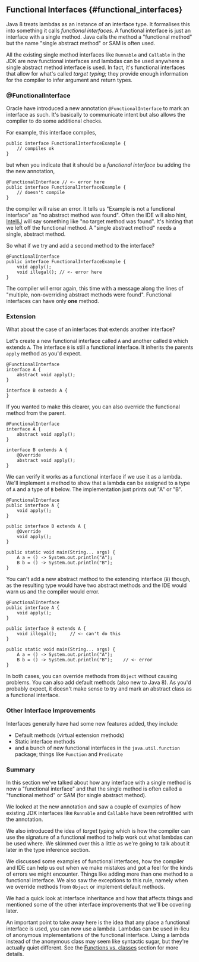 ## Functional Interfaces {#functional_interfaces}

Java 8 treats lambdas as an instance of an interface type. It formalises this into something it calls _functional interfaces_. A functional interface is just an interface with a single method. Java calls the method a "functional method" but the name "single abstract method" or SAM is often used. 

All the existing single method interfaces like `Runnable` and `Callable` in the JDK are now functional interfaces and lambdas can be used anywhere a single abstract method interface is used. In fact, it's functional interfaces that allow for what's called _target typing_; they provide enough information for the compiler to infer argument and return types.



### @FunctionalInterface

Oracle have introduced a new annotation `@FunctionalInterface` to mark an interface as such. It's basically to communicate intent but also allows the compiler to do some additional checks.

For example, this interface compiles,


    public interface FunctionalInterfaceExample {
        // compiles ok
    }


but when you indicate that it should be a _functional interface_ bu adding the the new annotation,


    @FunctionalInterface // <- error here
    public interface FunctionalInterfaceExample {
        // doesn't compile
    }


the compiler will raise an error. It tells us "Example is not a functional interface" as "no abstract method was found". Often the IDE will also hint, [IntelliJ](http://www.jetbrains.com/idea/) will say something like "no target method was found". It's hinting that we left off the functional method. A "single abstract method" needs a single, abstract method.

So what if we try and add a second method to the interface?


    @FunctionalInterface
    public interface FunctionalInterfaceExample {
        void apply();
        void illegal(); // <- error here
    }


The compiler will error again, this time with a message along the lines of "multiple, non-overriding abstract methods were found". Functional interfaces can have only **one** method.


### Extension

What about the case of an interfaces that extends another interface?

Let's create a new functional interface called `A` and another called `B` which extends `A`. The interface `B` is still a functional interface. It inherits the parents `apply` method as you'd expect.


    @FunctionalInterface
    interface A {
        abstract void apply();
    }

    interface B extends A {
    }

If you wanted to make this clearer, you can also override the functional method from the parent.


    @FunctionalInterface
    interface A {
        abstract void apply();
    }

    interface B extends A {
        @Override
        abstract void apply();
    }


We can verify it works as a functional interface if we use it as a lambda. We'll implement a method to show that a lambda can be assigned to a type of `A` and a type of `B` below. The implementation just prints out "A" or "B".


    @FunctionalInterface
    public interface A {
        void apply();
    }

    public interface B extends A {
        @Override
        void apply();
    }

    public static void main(String... args) {
        A a = () -> System.out.println("A");
        B b = () -> System.out.println("B");
    }

You can't add a new abstract method to the extending interface (`B`) though, as the resulting type would have two abstract methods and the IDE would warn us and the compiler would error.


    @FunctionalInterface
    public interface A {
        void apply();
    }

    public interface B extends A {
        void illegal();     // <- can't do this
    }

    public static void main(String... args) {
        A a = () -> System.out.println("A");
        B b = () -> System.out.println("B");    // <- error
    }



In both cases, you can override methods from `Object` without causing problems. You can also add default methods (also new to Java 8). As you'd probably expect, it doesn't make sense to try and mark an abstract class as a functional interface.


### Other Interface Improvements

Interfaces generally have had some new features added, they include:

 * Default methods (virtual extension methods)
 * Static interface methods
 * and a bunch of new functional interfaces in the `java.util.function` package; things like `Function` and `Predicate`


### Summary


In this section we've talked about how any interface with a single method is now a "functional interface" and that the single method is often called a "functional method" or SAM (for single abstract method).

We looked at the new annotation and saw a couple of examples of how existing JDK interfaces like `Runnable` and `Callable` have been retrofitted with the annotation.

We also introduced the idea of _target typing_ which is how the compiler can use the signature of a functional method to help work out what lambdas can be used where. We skimmed over this a little as we're going to talk about it later in the type inference section.

We discussed some examples of functional interfaces, how the compiler and IDE can help us out when we make mistakes and got a feel for the kinds of errors we might encounter. Things like adding more than one method to a functional interface. We also saw the exceptions to this rule, namely when we override methods from `Object` or implement default methods.

We had a quick look at interface inheritance and how that affects things and mentioned some of the other interface improvements that we'll be covering later.



An important point to take away here is the idea that any place a functional interface is used, you can now use a lambda. Lambdas can be used in-lieu of anonymous implementations of the functional interface. Using a lambda instead of the anonymous class may seem like syntactic sugar, but they're actually quiet different. See the [Functions vs. classes](#functions_vs_classes) section for more details.



